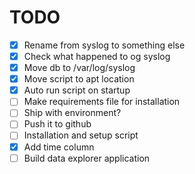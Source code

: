 # TODO

- [x] Rename from syslog to something else
- [x] Check what happened to og syslog
- [x] Move db to /var/log/syslog
- [x] Move script to apt location
- [x] Auto run script on startup
- [ ] Make requirements file for installation
- [ ] Ship with environment?
- [ ] Push it to github
- [ ] Installation and setup script
- [x] Add time column
- [ ] Build data explorer application

